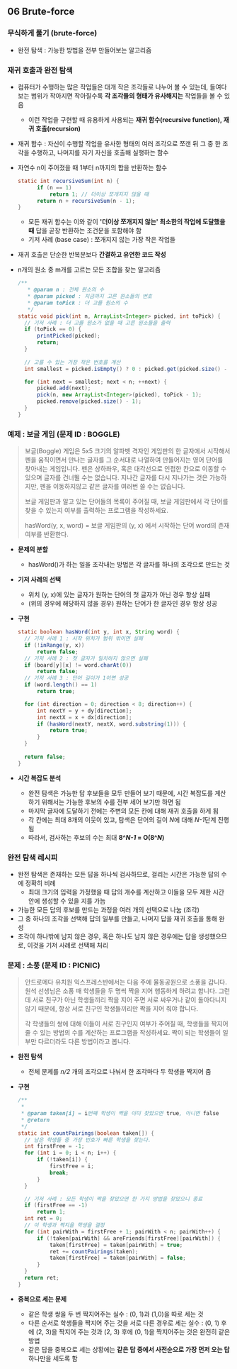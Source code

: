 ## 06 Brute-force

### 무식하게 풀기 (brute-force)

- 완전 탐색 : 가능한 방법을 전부 만들어보는 알고리즘


### 재귀 호출과 완전 탐색

- 컴퓨터가 수행하는 많은 작업들은 대개 작은 조각들로 나누어 볼 수 있는데, 들여다보는 범위가 작아지면 작아질수록 __각 조각들의 형태가 유사해지는__ 작업들을 볼 수 있음 

  - 이런 작업을 구현할 때 유용하게 사용되는 **재귀 함수(recursive function), 재귀 호출(recursion)**

- 재귀 함수 : 자신이 수행할 작업을 유사한 형태의 여러 조각으로 쪼갠 뒤 그 중 한 조각을 수행하고, 나머지를 자기 자신을 호출해 실행하는 함수

- 자연수 n이 주어졌을 때 1부터 n까지의 합을 반환하는 함수 

  ```java
  static int recursiveSum(int n) {
  		if (n == 1)
  			return 1; // 더이상 쪼개지지 않을 때     
  		return n + recursiveSum(n - 1);
  }
  ```

  - 모든 재귀 함수는 이와 같이 **'더이상 쪼개지지 않는' 최소한의 작업에 도달했을 때** 답을 곧장 반환하는 조건문을 포함해야 함
  - 기저 사례 (base case) : 쪼개지지 않는 가장 작은 작업들 

- 재귀 호출은 단순한 반복문보다 **간결하고 유연한 코드 작성**

- n개의 원소 중 m개를 고르는 모든 조합을 찾는 알고리즘 

  ```java
  /**
  	 * @param n : 전체 원소의 수
  	 * @param picked : 지금까지 고른 원소들의 번호
  	 * @param toPick : 더 고를 원소의 수
  	 */
  static void pick(int n, ArrayList<Integer> picked, int toPick) {
  	// 기저 사례 : 더 고를 원소가 없을 때 고른 원소들을 출력   
  	if (toPick == 0) {
  		printPicked(picked);
  		return;
  	}
  		
  	// 고를 수 있는 가장 작은 번호를 계산     
  	int smallest = picked.isEmpty() ? 0 : picked.get(picked.size() - 1) + 1;

  	for (int next = smallest; next < n; ++next) {
  		picked.add(next);
  		pick(n, new ArrayList<Integer>(picked), toPick - 1);
  		picked.remove(picked.size() - 1);
  	}
  }
  ```


### 예제 : 보글 게임 (문제 ID : BOGGLE)

>보글(Boggle) 게임은 5x5 크기의 알파벳 격자인 게임판의 한 글자에서 시작해서 펜을 움직이면서 만나는 글자를 그 순서대로 나열하여 만들어지는 영어 단어를 찾아내는 게임입니다. 펜은 상하좌우, 혹은 대각선으로 인접한 칸으로 이동할 수 있으며 글자를 건너뛸 수는 없습니다. 지나간 글자를 다시 지나가는 것은 가능하지만, 펜을 이동하지않고 같은 글자를 여러번 쓸 수는 없습니다.
>
>보글 게임판과 알고 있는 단어들의 목록이 주어질 때, 보글 게임판에서 각 단어를 찾을 수 있는지 여부를 출력하는 프로그램을 작성하세요.
>
>hasWord(y, x, word) = 보글 게임판의 (y, x) 에서 시작하는 단어 word의 존재 여부를 반환한다.

- **문제의 분할** 

  - hasWord()가 하는 일을 조각내는 방법은 각 글자를 하나의 조각으로 만드는 것 

- **기저 사례의 선택** 

  - 위치 (y, x)에 있는 글자가 원하는 단어의 첫 글자가 아닌 경우 항상 실패
  - (위의 경우에 해당하지 않을 경우) 원하는 단어가 한 글자인 경우 항상 성공 

- **구현** 

  ```java
  static boolean hasWord(int y, int x, String word) {
  	// 기저 사례 1 : 시작 위치가 범위 밖이면 실패
  	if (!inRange(y, x))
  		return false;
  	// 기저 사례 2 : 첫 글자가 일치하지 않으면 실패
  	if (board[y][x] != word.charAt(0))
  		return false;
  	// 기저 사례 3 : 단어 길이가 1이면 성공
  	if (word.length() == 1)
  		return true;

  	for (int direction = 0; direction < 8; direction++) {
  		int nextY = y + dy[direction];
  		int nextX = x + dx[direction];
  		if (hasWord(nextY, nextX, word.substring(1))) {
  			return true;
  		}
  	}
    
  	return false;
  }
  ```

- **시간 복잡도 분석**

  - 완전 탐색은 가능한 답 후보들을 모두 만들어 보기 때문에, 시간 복잡도를 계산하기 위해서는 가능한 후보의 수를 전부 세어 보기만 하면 됨 
  - 마지막 글자에 도달하기 전에는 주변의 모든 칸에 대해 재귀 호출을 하게 됨 
  - 각 칸에는 최대 8개의 이웃이 있고, 탐색은 단어의 길이 *N*에 대해 *N-1*단계 진행됨
  - 따라서, 검사하는 후보의 수는 최대 **8^*N-1* = O(8^*N*)**


### 완전 탐색 레시피

- 완전 탐색은 존재하는 모든 답을 하나씩 검사하므로, 걸리는 시간은 가능한 답의 수에 정확히 비례
  - 최대 크기의 입력을 가정했을 때 답의 개수를 계산하고 이들을 모두 제한 시간 안에 생성할 수 있을 지를 가늠
- 가능한 모든 답의 후보를 만드는 과정을 여러 개의 선택으로 나눔 (조각)
- 그 중 하나의 조각을 선택해 답의 일부를 만들고, 나머지 답을 재귀 호출을 통해 완성
- 조각이 하나밖에 남지 않은 경우, 혹은 하나도 남지 않은 경우에는 답을 생성했으므로, 이것을 기저 사례로 선택해 처리 


### 문제 : 소풍 (문제 ID : PICNIC)

>안드로메다 유치원 익스프레스반에서는 다음 주에 율동공원으로 소풍을 갑니다. 원석 선생님은 소풍 때 학생들을 두 명씩 짝을 지어 행동하게 하려고 합니다. 그런데 서로 친구가 아닌 학생들끼리 짝을 지어 주면 서로 싸우거나 같이 돌아다니지 않기 때문에, 항상 서로 친구인 학생들끼리만 짝을 지어 줘야 합니다.
>
>각 학생들의 쌍에 대해 이들이 서로 친구인지 여부가 주어질 때, 학생들을 짝지어줄 수 있는 방법의 수를 계산하는 프로그램을 작성하세요. 짝이 되는 학생들이 일부만 다르더라도 다른 방법이라고 봅니다. 

- **완전 탐색** 
  - 전체 문제를 *n/2* 개의 조각으로 나눠서 한 조각마다 두 학생을 짝지어 줌 


- **구현**

  ```java
  /**
   * 
   * @param taken[i] = i번째 학생이 짝을 이미 찾았으면 true, 아니면 false
   * @return
   */
  static int countPairings(boolean taken[]) {
  	// 남은 학생들 중 가장 번호가 빠른 학생을 찾는다.
  	int firstFree = -1;
  	for (int i = 0; i < n; i++) {
  		if (!taken[i]) {
  			firstFree = i;
  			break;
  		}
  	}

  	// 기저 사례 : 모든 학생이 짝을 찾았으면 한 가지 방법을 찾았으니 종료
  	if (firstFree == -1)
  		return 1;
  	int ret = 0;
  	// 이 학생과 짝지을 학생을 결정
  	for (int pairWith = firstFree + 1; pairWith < n; pairWith++) {
  		if (!taken[pairWith] && areFriends[firstFree][pairWith]) {
  			taken[firstFree] = taken[pairWith] = true;
  			ret += countPairings(taken);
  			taken[firstFree] = taken[pairWith] = false;
  		}
  	}
  	return ret;
  }
  ```

- **중복으로 세는 문제** 

  - 같은 학생 쌍을 두 번 짝지어주는 실수 : (0, 1)과 (1,0)을 따로 세는 것
  - 다른 순서로 학생들을 짝지어 주는 것을 서로 다른 경우로 세는 실수 : (0, 1) 후에 (2, 3)을 짝지어 주는 것과 (2, 3) 후에 (0, 1)을 짝지어주는 것은 완전히 같은 방법 
  - 같은 답을 중복으로 세는 상황에는 **같은 답 중에서 사전순으로 가장 먼저 오는 답** 하나만을 세도록 함 

